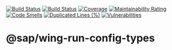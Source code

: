 [![Build Status](https://gkeplatform2.jaas-gcp.cloud.sap.corp/buildStatus/icon?job=wing-run-config-types-ci%2Fmaster)](https://gkeplatform2.jaas-gcp.cloud.sap.corp/job/wing-run-config-types-ci/job/master/)
[![Build Status](https://prod-build10100.wdf.sap.corp:443/buildStatus/icon?job=devx-wing%2Fdevx-wing-wing-run-config-types-SP-REL-common_indirectshipment)](https://prod-build10100.wdf.sap.corp:443/job/devx-wing/job/devx-wing-wing-run-config-types-SP-REL-common_indirectshipment/)
[![Coverage](https://sonar.wdf.sap.corp/api/project_badges/measure?project=devxwing-wing-run-config-types&metric=coverage)](https://sonar.wdf.sap.corp/dashboard?id=devxwing-wing-run-config-types)
[![Maintainability Rating](https://sonar.wdf.sap.corp/api/project_badges/measure?project=devxwing-wing-run-config-types&metric=sqale_rating)](https://sonar.wdf.sap.corp/dashboard?id=devxwing-wing-run-config-types)
[![Code Smells](https://sonar.wdf.sap.corp/api/project_badges/measure?project=devxwing-wing-run-config-types&metric=code_smells)](https://sonar.wdf.sap.corp/dashboard?id=devxwing-wing-run-config-types)
[![Duplicated Lines (%)](https://sonar.wdf.sap.corp/api/project_badges/measure?project=devxwing-wing-run-config-types&metric=duplicated_lines_density)](https://sonar.wdf.sap.corp/dashboard?id=devxwing-wing-run-config-types)
[![Vulnerabilities](https://sonar.wdf.sap.corp/api/project_badges/measure?project=devxwing-wing-run-config-types&metric=vulnerabilities)](https://sonar.wdf.sap.corp/dashboard?id=devxwing-wing-run-config-types)

# @sap/wing-run-config-types
